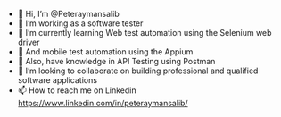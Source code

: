 - 👋 Hi, I’m @Peteraymansalib
- 👀 I’m working as a software tester
- 🌱 I’m currently learning Web test automation using the Selenium web driver
- 🌱 And mobile test automation using the Appium
- 🌱 Also, have knowledge in API Testing using Postman
- 💞️ I’m looking to collaborate on building professional and qualified software applications
- 📫 How to reach me on Linkedin https://www.linkedin.com/in/peteraymansalib/

<!---
Peteraymansalib/Peteraymansalib is a ✨ special ✨ repository because its `README.md` (this file) appears on your GitHub profile.
You can click the Preview link to take a look at your changes.
--->
